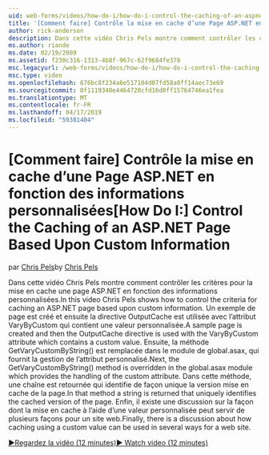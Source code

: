 ```yaml
---
uid: web-forms/videos/how-do-i/how-do-i-control-the-caching-of-an-aspnet-page-based-upon-custom-information
title: '[Comment faire] Contrôle la mise en cache d’une Page ASP.NET en fonction des informations personnalisées | Microsoft Docs'
author: rick-anderson
description: Dans cette vidéo Chris Pels montre comment contrôler les critères pour la mise en cache une page ASP.NET en fonction des informations personnalisées. Un exemple de page est créée et ensuite l’o...
ms.author: riande
ms.date: 02/19/2009
ms.assetid: f230c316-1313-4b8f-967c-62f9684fe378
msc.legacyurl: /web-forms/videos/how-do-i/how-do-i-control-the-caching-of-an-aspnet-page-based-upon-custom-information
msc.type: video
ms.openlocfilehash: 676bc8f234a6e517104d07fd58a0ff14aec73e69
ms.sourcegitcommit: 0f1119340e4464720cfd16d0ff15764746ea1fea
ms.translationtype: MT
ms.contentlocale: fr-FR
ms.lasthandoff: 04/17/2019
ms.locfileid: "59381404"
---
```

# <a name="how-do-i-control-the-caching-of-an-aspnet-page-based-upon-custom-information"></a><span data-ttu-id="6eac0-104">[Comment faire] Contrôle la mise en cache d’une Page ASP.NET en fonction des informations personnalisées</span><span class="sxs-lookup"><span data-stu-id="6eac0-104">[How Do I:] Control the Caching of an ASP.NET Page Based Upon Custom Information</span></span>

<span data-ttu-id="6eac0-105">par [Chris Pels](https://twitter.com/chrispels)</span><span class="sxs-lookup"><span data-stu-id="6eac0-105">by [Chris Pels](https://twitter.com/chrispels)</span></span>

<span data-ttu-id="6eac0-106">Dans cette vidéo Chris Pels montre comment contrôler les critères pour la mise en cache une page ASP.NET en fonction des informations personnalisées.</span><span class="sxs-lookup"><span data-stu-id="6eac0-106">In this video Chris Pels shows how to control the criteria for caching an ASP.NET page based upon custom information.</span></span> <span data-ttu-id="6eac0-107">Un exemple de page est créé et ensuite la directive OutputCache est utilisée avec l’attribut VaryByCustom qui contient une valeur personnalisée.</span><span class="sxs-lookup"><span data-stu-id="6eac0-107">A sample page is created and then the OutputCache directive is used with the VaryByCustom attribute which contains a custom value.</span></span> <span data-ttu-id="6eac0-108">Ensuite, la méthode GetVaryCustomByString() est remplacée dans le module de global.asax, qui fournit la gestion de l’attribut personnalisé.</span><span class="sxs-lookup"><span data-stu-id="6eac0-108">Next, the GetVaryCustomByString() method is overridden in the global.asax module which provides the handling of the custom attribute.</span></span> <span data-ttu-id="6eac0-109">Dans cette méthode, une chaîne est retournée qui identifie de façon unique la version mise en cache de la page.</span><span class="sxs-lookup"><span data-stu-id="6eac0-109">In that method a string is returned that uniquely identifies the cached version of the page.</span></span> <span data-ttu-id="6eac0-110">Enfin, il existe une discussion sur la façon dont la mise en cache à l’aide d’une valeur personnalisée peut servir de plusieurs façons pour un site web.</span><span class="sxs-lookup"><span data-stu-id="6eac0-110">Finally, there is a discussion about how caching using a custom value can be used in several ways for a web site.</span></span>

[<span data-ttu-id="6eac0-111">&#9654;Regardez la vidéo (12 minutes)</span><span class="sxs-lookup"><span data-stu-id="6eac0-111">&#9654; Watch video (12 minutes)</span></span>](https://channel9.msdn.com/Blogs/ASP-NET-Site-Videos/how-do-i-control-the-caching-of-an-aspnet-page-based-upon-custom-information)
